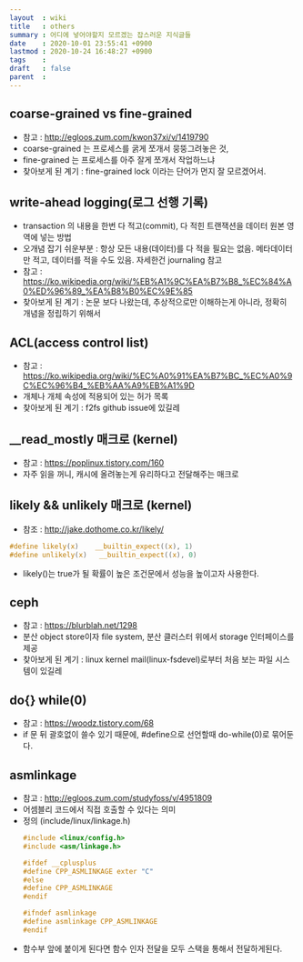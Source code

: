 ```yaml
---
layout  : wiki
title   : others
summary : 어디에 넣어야할지 모르겠는 잡스러운 지식글들
date    : 2020-10-01 23:55:41 +0900
lastmod : 2020-10-24 16:48:27 +0900
tags    :
draft   : false
parent  :
---
```


## coarse-grained vs fine-grained
 * 참고 : http://egloos.zum.com/kwon37xi/v/1419790
 * coarse-grained 는 프로세스를 굵게 쪼개서 뭉뚱그려놓은 것,
 * fine-grained 는 프로세스를 아주 잘게 쪼개서 작업하느냐
 * 찾아보게 된 계기 : fine-grained lock 이라는 단어가 먼지 잘 모르겠어서.

## write-ahead logging(로그 선행 기록)
 * transaction 의 내용을 한번 다 적고(commit), 다 적힌 트랜잭션을 데이터 원본 영역에 넣는 방법
 * 오개념 잡기 쉬운부분 : 항상 모든 내용(데이터)를 다 적을 필요는 없음. 메타데이터만 적고, 데이터를 적을 수도 있음. 자세한건 journaling 참고
 * 참고 : https://ko.wikipedia.org/wiki/%EB%A1%9C%EA%B7%B8_%EC%84%A0%ED%96%89_%EA%B8%B0%EC%9E%85
 * 찾아보게 된 계기 : 논문 보다 나왔는데, 추상적으로만 이해하는게 아니라, 정확히 개념을 정립하기 위해서

## ACL(access control list)
 * 참고 : https://ko.wikipedia.org/wiki/%EC%A0%91%EA%B7%BC_%EC%A0%9C%EC%96%B4_%EB%AA%A9%EB%A1%9D
 * 개체나 개체 속성에 적용되어 있는 허가 목록
 * 찾아보게 된 계기 : f2fs github issue에 있길레

## __read_mostly 매크로 (kernel)
 * 참고 : https://poplinux.tistory.com/160
 * 자주 읽을 꺼니, 캐시에 올려놓는게 유리하다고 전달해주는 매크로

## likely && unlikely 매크로 (kernel)
 * 참조 : http://jake.dothome.co.kr/likely/
  ```c
  #define likely(x)    __builtin_expect((x), 1)
  #define unlikely(x)   __builtin_expect((x), 0)
  ```
 * likely()는 true가 될 확률이 높은 조건문에서 성능을 높이고자 사용한다.

## ceph
 * 참고 : https://blurblah.net/1298
 * 분산 object store이자 file system, 분산 클러스터 위에서 storage 인터페이스를 제공
 * 찾아보게 된 계기 : linux kernel mail(linux-fsdevel)로부터 처음 보는 파일 시스템이 있길레

## do{} while(0)
 * 참고 : https://woodz.tistory.com/68
 * if 문 뒤 괄호없이 쓸수 있기 때문에, #define으로 선언할때 do-while(0)로 묶어둔다.

## asmlinkage
 * 참고 : http://egloos.zum.com/studyfoss/v/4951809
 * 어셈블리 코드에서 직접 호출할 수 있다는 의미
 * 정의 (include/linux/linkage.h)
   ```c
   #include <linux/config.h>
   #include <asm/linkage.h>

   #ifdef __cplusplus
   #define CPP_ASMLINKAGE exter "C"
   #else
   #define CPP_ASMLINKAGE
   #endif

   #ifndef asmlinkage
   #define asmlinkage CPP_ASMLINKAGE
   #endif
   ```
 * 함수부 앞에 붙이게 된다면 함수 인자 전달을 모두 스택을 통해서 전달하게된다.
